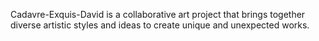  Cadavre-Exquis-David is a collaborative art project that brings together diverse artistic styles and ideas to create unique and unexpected works.
